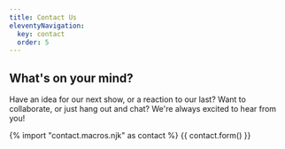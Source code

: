```yaml
---
title: Contact Us
eleventyNavigation:
  key: contact
  order: 5
---
```


## What's on your mind?

Have an idea for our next show,
or a reaction to our last?
Want to collaborate,
or just hang out and chat?
We're always excited to hear from you!

{% import "contact.macros.njk" as contact %}
{{ contact.form() }}
